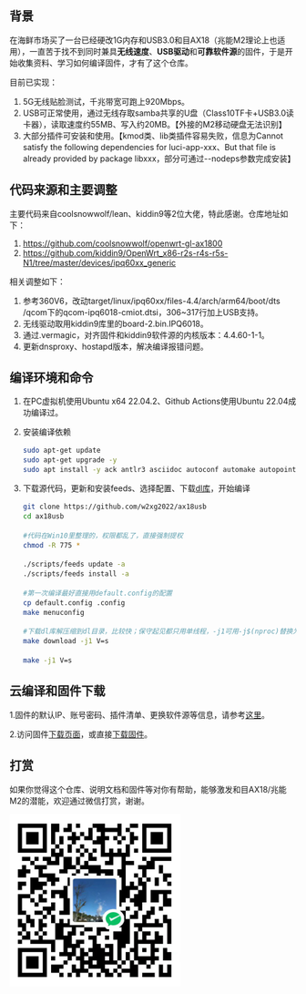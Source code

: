 ## 背景

在海鲜市场买了一台已经硬改1G内存和USB3.0和目AX18（兆能M2理论上也适用），一直苦于找不到同时兼具**无线速度**、**USB驱动**和**可靠软件源**的固件，于是开始收集资料、学习如何编译固件，才有了这个仓库。

目前已实现：

1. 5G无线贴脸测试，千兆带宽可跑上920Mbps。
2. USB可正常使用，通过无线存取samba共享的U盘（Class10TF卡+USB3.0读卡器），读取速度约55MB、写入约20MB。【外接的M2移动硬盘无法识别】
3. 大部分插件可安装和使用。【kmod类、lib类插件容易失败，信息为Cannot satisfy the following dependencies for luci-app-xxx、But that file is already provided by package libxxx，部分可通过--nodeps参数完成安装】



## 代码来源和主要调整

主要代码来自coolsnowwolf/lean、kiddin9等2位大佬，特此感谢。仓库地址如下：

1. https://github.com/coolsnowwolf/openwrt-gl-ax1800
2. https://github.com/kiddin9/OpenWrt_x86-r2s-r4s-r5s-N1/tree/master/devices/ipq60xx_generic

相关调整如下：

1. 参考360V6，改动target/linux/ipq60xx/files-4.4/arch/arm64/boot/dts
/qcom下的qcom-ipq6018-cmiot.dtsi，306~317行加上USB支持。
2. 无线驱动取用kiddin9库里的board-2.bin.IPQ6018。
3. 通过.vermagic，对齐固件和kiddin9软件源的内核版本：4.4.60-1-1。
4. 更新dnsproxy、hostapd版本，解决编译报错问题。



## 编译环境和命令

1. 在PC虚拟机使用Ubuntu x64 22.04.2、Github Actions使用Ubuntu 22.04成功编译过。

2. 安装编译依赖

	```bash
	sudo apt-get update
	sudo apt-get upgrade -y
	sudo apt install -y ack antlr3 asciidoc autoconf automake autopoint binutils bison build-essential bzip2 ccache cmake cpio curl device-tree-compiler fastjar flex gawk gettext gcc-multilib g++-multilib git gperf haveged help2man intltool libc6-dev-i386 libelf-dev libglib2.0-dev libgmp3-dev libltdl-dev libmpc-dev libmpfr-dev libncurses5-dev libncursesw5-dev libreadline-dev libssl-dev libtool lrzsz mkisofs msmtp nano ninja-build p7zip p7zip-full patch pkgconf python2.7 python3 python3-pyelftools libpython3-dev qemu-utils rsync scons squashfs-tools subversion swig texinfo uglifyjs upx-ucl unzip vim wget xmlto xxd zlib1g-dev

	```

3. 下载源代码，更新和安装feeds、选择配置、下载<a href ="https://pan.baidu.com/s/1JkQlDtkj0UPLUFpu73A64g?pwd=wb85">dl库</a>，开始编译

	```bash
	git clone https://github.com/w2xg2022/ax18usb
	cd ax18usb
	
	#代码在Win10里整理的，权限都乱了，直接强制提权
	chmod -R 775 *

	./scripts/feeds update -a
	./scripts/feeds install -a

	#第一次编译最好直接用default.config的配置
	cp default.config .config
	make menuconfig

	#下载dl库解压缩到dl目录，比较快；保守起见都只用单线程，-j1可用-j$(nproc)替换为多线程
	make download -j1 V=s

	make -j1 V=s   
	```



## 云编译和固件下载

1.固件的默认IP、账号密码、插件清单、更换软件源等信息，请参考<a href="https://github.com/w2xg2022/actions4ax18usb">这里</a>。

2.访问固件<a href="https://github.com/w2xg2022/actions4ax18usb/releases/tag/2023.05.16-1844">下载页面</a>，或直接<a href="https://github.com/w2xg2022/actions4ax18usb/releases/download/2023.05.16-1844/openwrt-ipq60xx-generic-cmiot_ax18-squashfs-nand-factory.ubi">下载固件</a>。
	


## 打赏

如果你觉得这个仓库、说明文档和固件等对你有帮助，能够激发和目AX18/兆能M2的潜能，欢迎通过微信打赏，谢谢。

<img src="pic_star.jpg" width=300  />

